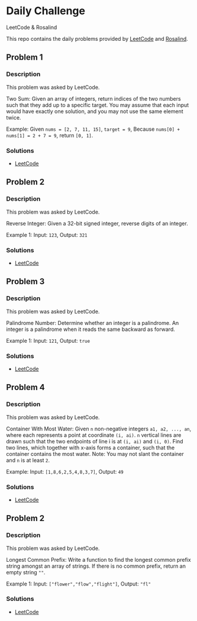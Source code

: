 # Daily Challenge
LeetCode &amp; Rosalind

This repo contains the daily problems provided by [LeetCode](https://leetcode.com/problemset/all/) and [Rosalind](http://rosalind.info/problems/ini1/).


## Problem 1

### Description

This problem was asked by LeetCode.

Two Sum: Given an array of integers, return indices of the two numbers such that they add up to a specific target. You may assume that each input would have exactly one solution, and you may not use the same element twice.

Example: Given `nums = [2, 7, 11, 15]`, `target = 9`, Because `nums[0] + nums[1] = 2 + 7 = 9`, return `[0, 1]`.

### Solutions
* [LeetCode](./LeetCode/Problem%201.ipynb)


## Problem 2

### Description

This problem was asked by LeetCode.

Reverse Integer: Given a 32-bit signed integer, reverse digits of an integer.

Example 1: Input: `123`, Output: `321`

### Solutions
* [LeetCode](./LeetCode/Problem%202.ipynb)


## Problem 3

### Description

This problem was asked by LeetCode.

Palindrome Number: Determine whether an integer is a palindrome. An integer is a palindrome when it reads the same backward as forward.

Example 1: Input: `121`, Output: `true`

### Solutions
* [LeetCode](./LeetCode/Problem%203.ipynb)


## Problem 4

### Description

This problem was asked by LeetCode.

Container With Most Water: Given `n` non-negative integers `a1, a2, ..., an`, where each represents a point at coordinate `(i, ai)`. `n` vertical lines are drawn such that the two endpoints of line i is at `(i, ai)` and `(i, 0)`. Find two lines, which together with x-axis forms a container, such that the container contains the most water. Note: You may not slant the container and `n` is at least `2`.

Example: Input: `[1,8,6,2,5,4,8,3,7]`, Output: `49`

### Solutions
* [LeetCode](./LeetCode/Problem%204.ipynb)


## Problem 2

### Description

This problem was asked by LeetCode.

Longest Common Prefix: Write a function to find the longest common prefix string amongst an array of strings. If there is no common prefix, return an empty string `""`.

Example 1: Input: `["flower","flow","flight"]`, Output: `"fl"`

### Solutions
* [LeetCode](./LeetCode/Problem%205.ipynb)
